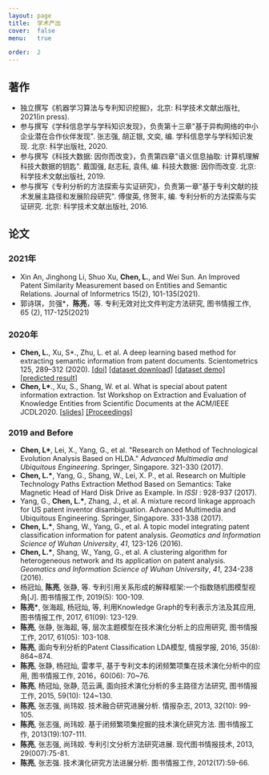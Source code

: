 ```yaml
---
layout: page
title:  学术产出
cover:  false
menu:   true

order:  2
---
```

## 著作
* 独立撰写《机器学习算法与专利知识挖掘》，北京: 科学技术文献出版社, 2021(in press).
* 参与撰写《学科信息学与学科知识发现》，负责第十三章"基于异构网络的中小企业潜在合作伙伴发现".  张志强, 胡正银, 文奕, 编. 学科信息学与学科知识发现. 北京: 科学出版社, 2020.
* 参与撰写《科技大数据: 因你而改变》，负责第四章"语义信息抽取: 计算机理解科技大数据的钥匙".  戴国强, 赵志耘, 袁伟, 编. 科技大数据: 因你而改变. 北京: 科学技术文献出版社, 2019.
* 参与撰写《专利分析的方法探索与实证研究》，负责第一章"基于专利文献的技术发展主路径和发展阶段研究". 傅俊英, 佟贺丰, 编. 专利分析的方法探索与实证研究. 北京: 科学技术文献出版社, 2016.  

## 论文
### **2021年**
* Xin An, Jinghong Li, Shuo Xu, **Chen, L.**, and Wei Sun. An Improved Patent Similarity Measurement based on Entities and Semantic Relations. Journal of Informetrics  15(2), 101-135(2021).
* 郭诗琪，贠强\*，**陈亮**，等. 专利无效对比文件判定方法研究, 图书情报工作, 65 (2), 117-125(2021)  
### **2020年**
* **Chen, L.**, Xu, S*., Zhu, L. et al. A deep learning based method for  extracting semantic information from patent documents. Scientometrics  125, 289–312 (2020).  [[doi]](https://doi.org/10.1007/s11192-020-03634-y) [[dataset download]](https://github.com/awesome-patent-mining/TFH_Annotated_Dataset) [[dataset demo]](http://139.9.114.111:8001)  [[predicted result]](http://139.9.114.111:8002)
* **Chen, L\***., Xu, S., Shang, W. et al. What is special about patent information extraction. 1st Workshop on Extraction and Evaluation of Knowledge Entities from Scientific Documents at the ACM/IEEE JCDL2020. [[slides](https://eeke2020.github.io/slides/Patent%20information%20extraction.pdf)] [[Proceedings]](http://ceur-ws.org/Vol-2658/)

### **2019 and Before**
* **Chen, L\***, Lei, X., Yang, G., et al. "Research on Method of Technological Evolution Analysis Based on HLDA." *Advanced Multimedia and Ubiquitous Engineering*. Springer, Singapore. 321-330 (2017).
* **Chen, L.\***, Yang, G., Shang, W., Lei, X. P., et al. Research on Multiple Technology Paths Extraction Method Based on Semantics: Take Magnetic Head of Hard Disk Drive as Example. In *ISSI* : 928-937 (2017).
* Yang, G., **Chen, L.\***, Zhang, J., et al. A mixture record linkage approach for US patent inventor disambiguation. Advanced Multimedia and Ubiquitous Engineering. Springer, Singapore. 331-338 (2017).
* **Chen, L.\***, Shang, W., Yang, G., et al. A topic model integrating patent classification information for patent analysis. *Geomatics and Information Science of Wuhan University*, *41*, 123-126 (2016).
* **Chen, L.\***, Shang, W., Yang, G., et al. A clustering algorithm for heterogeneous network and its application on patent analysis. *Geomatics and Information Science of Wuhan University*, *41*, 234-238 (2016).
* 杨冠灿, **陈亮**, 张静, 等. 专利引用关系形成的解释框架:一个指数随机图模型视角[J]. 图书情报工作, 2019(5): 100-109.
* **陈亮\***, 张海超, 杨冠灿, 等, 利用Knowledge Graph的专利表示方法及其应用, 图书情报工作, 2017, 61(09): 123-129.
* **陈亮**, 张静, 张海超, 等, 层次主题模型在技术演化分析上的应用研究, 图书情报工作, 2017, 61(05): 103-108.
* **陈亮**, 面向专利分析的Patent Classification LDA模型, 情报学报, 2016, 35(8): 864~874.
* **陈亮**, 张静, 杨冠灿, 雷孝平, 基于专利文本的闭频繁项集在技术演化分析中的应用, 图书情报工作, 2016，60(06): 70~76.
* **陈亮**, 杨冠灿, 张静, 范云满, 面向技术演化分析的多主路径方法研究, 图书情报工作, 2015, 59(10): 124~130.
* **陈亮**, 张志强, 尚玮姣. 技术融合研究进展分析. 情报杂志, 2013, 32(10): 99-105.
* **陈亮**, 张志强, 尚玮姣. 基于闭频繁项集挖掘的技术演化研究方法. 图书情报工作, 2013(19):107-111.
* **陈亮**, 张志强, 尚玮姣. 专利引文分析方法研究进展. 现代图书情报技术, 2013, 29(007):75-81.
* **陈亮**, 张志强. 技术演化研究方法进展分析. 图书情报工作, 2012(17):59-66.




